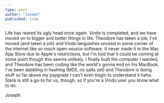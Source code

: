 ```yaml
---
type: post
author: "Joseph"
published: true
---
```


Life has reared its ugly head once again. Vindo is completed, and we have moved on to bigger and better things in life. Theodore has taken a job, I've moved (and taken a job) and Vindo languishes unused in some corner of the internet like so much open-source software. It never made it to the Mac App Store due to Apple's restrictions, but I'm told that it could be coming at some point though this seems unlikely. I finally built the computer I wanted, and Theodore has been coding like the world's gonna end on his MacBook. I've been dabbling in hashing (MD5, no salts yet) and Theodore is doing stuff so far above my paygrade I can't even begin to understand it haha. Slack is still a go-to for us, though, so if you're a Vindo user you know what to do.

Joseph

